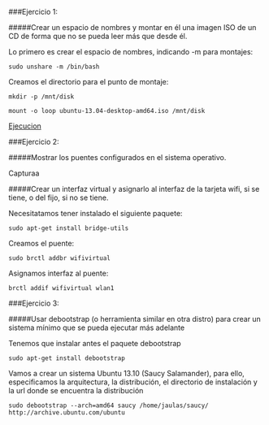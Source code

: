 ###Ejercicio 1:

#####Crear un espacio de nombres y montar en él una imagen ISO de un CD de forma que no se pueda leer más que desde él.

Lo primero es crear el espacio de nombres, indicando -m para montajes:

~~~
sudo unshare -m /bin/bash
~~~

Creamos el directorio para el punto de montaje:

~~~
mkdir -p /mnt/disk
~~~

~~~
mount -o loop ubuntu-13.04-desktop-amd64.iso /mnt/disk
~~~

[Ejecucion](http://showterm.io/02307b2ba934177373f99#fast)


###Ejercicio 2:

#####Mostrar los puentes configurados en el sistema operativo.

Capturaa

#####Crear un interfaz virtual y asignarlo al interfaz de la tarjeta wifi, si se tiene, o del fijo, si no se tiene.

Necesitatamos tener instalado el siguiente paquete:

~~~
sudo apt-get install bridge-utils
~~~

Creamos el puente:

~~~
sudo brctl addbr wifivirtual
~~~

Asignamos interfaz al puente:

~~~
brctl addif wifivirtual wlan1
~~~

###Ejercicio 3:

#####Usar debootstrap (o herramienta similar en otra distro)
para crear un sistema mínimo que se pueda ejecutar más adelante

Tenemos que instalar antes el paquete debootstrap
~~~
sudo apt-get install debootstrap
~~~

Vamos a crear un sistema Ubuntu 13.10 (Saucy Salamander), para ello, especificamos la arquitectura,
la distribución, el directorio de instalación y la url donde se encuentra la distribución 

~~~
sudo debootstrap --arch=amd64 saucy /home/jaulas/saucy/ http://archive.ubuntu.com/ubuntu
~~~


